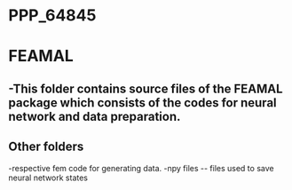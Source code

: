 # PPP_64845

FEAMAL
======
-This folder contains source files of the FEAMAL package which consists of the codes for neural network and data preparation.
------------------


Other folders
----
-respective fem code for generating data.
-npy files -- files used to save neural network states
